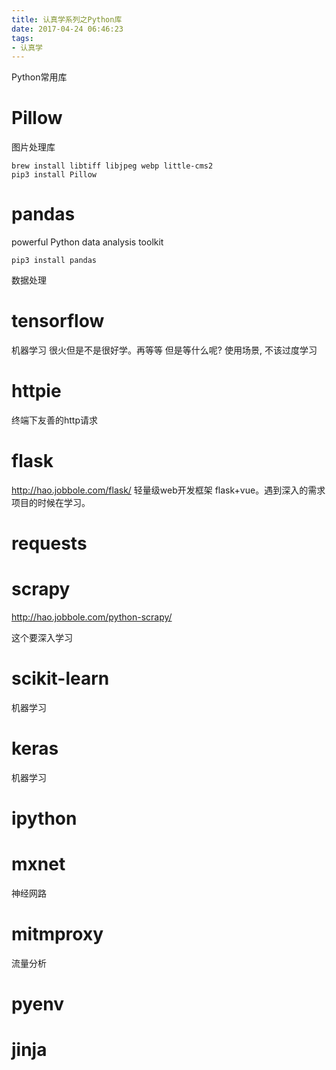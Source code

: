 ```yaml
---
title: 认真学系列之Python库
date: 2017-04-24 06:46:23
tags: 
- 认真学
---
```


Python常用库
<!--more-->


# Pillow
图片处理库
```shell
brew install libtiff libjpeg webp little-cms2
pip3 install Pillow
```
# pandas
powerful Python data analysis toolkit
```shell
pip3 install pandas
```
数据处理

# tensorflow
机器学习
很火但是不是很好学。再等等
但是等什么呢?
使用场景, 不该过度学习

# httpie
终端下友善的http请求

# flask
<http://hao.jobbole.com/flask/>
轻量级web开发框架
flask+vue。遇到深入的需求项目的时候在学习。

# requests


# scrapy
<http://hao.jobbole.com/python-scrapy/>

这个要深入学习

# scikit-learn
机器学习

# keras
机器学习

# ipython


# mxnet
神经网路

# mitmproxy
流量分析
# pyenv

# jinja
